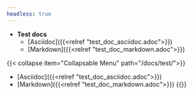 ```yaml
---
headless: true
---
```


- **Test docs**
  - [Asciidoc]({{<relref "test_doc_asciidoc.adoc">}})
  - [Markdown]({{<relref "test_doc_markdown.adoc">}})
  
{{< collapse item="Collapsable Menu" path="/docs/test/">}}
  - [Asciidoc]({{<relref "test_doc_asciidoc.adoc">}})
  - [Markdown]({{<relref "test_doc_markdown.adoc">}})
{{</collapse>}}
<br />